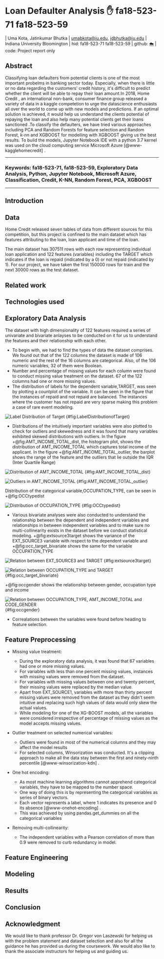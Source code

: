 # Loan Defaulter Analysis :hand: fa18-523-71 fa18-523-59

| Uma Kota, Jatinkumar Bhutka
| umabkota@iu.edu, jdbhutka@iu.edu
| Indiana University Bloomington
| hid: fa18-523-71 fa18-523-59
| github: [:cloud:](https://github.com/cloudmesh-community/fa18-523-71/edit/master/project-report/report.md)
| code: Project report only


## Abstract

Classifying loan defaulters from potential clients is one of the most important probelms in banking sector today. Especially, when there is little or no data regarding the customers\' credit history, it's difficult to predict whether the client will be able to repay their loan amount.In 2018, Home Credit , an international non-bank, consumer finance group released a variety of data in a kaggle competetion to urge the datascience enthusiasts all over the world to come up with new models and predictions. If an optimal solution is achieved, it would help us understand the clients potential of repaying the loan and also help many potential clients get their loans sanctioned .To classify the defaulters, we have tried various approaches including PCA and Random Forests for feature selection and Random Forest, k-nn and XGBOOST for modelling with XGBOOST giving us the best results. To build the models, Jupyter Notebook IDE with a python 3.7 kernel was used on the cloud computing service Microsoft Azure [@www-kagglehomecredit] .



---

### Keywords: fa18-523-71, fa18-523-59, Exploratory Data Analysis, Python, Jupyter Notebook, Microsoft Azure, Classification, Credit, K-NN, Random Forest, PCA, XGBOOST 


---

## Introduction


## Data 
Home Credit released seven tables of data from different sources for this competition, but this project is confined to the main dataset which has features attributing to the loan, loan applicant and time of the loan. 

The main dataset has 307511 rows with each row representing individual loan application and 122 features (variables) including the TARGET which indicates if the loan is repaid (indicated by a 0) or not repaid (indicated by 1). For our project, we have taken the first 150000 rows for train and the next 30000 rows as the test dataset.


## Related work 


## Technologies used

## Exploratory Data Analysis 

The dataset with high dimensionality of 122 features required a series of univariate and bivariate anlayses to be conducted on it for us to understand the features and their relationship with each other.

* To begin with, we had to find the types of data the dataset comprises. We found out that of the 122 columns the dataset is made of 106 numeric and the rest of the 16 columns are categorical. Also, of the  106 numeric variables, 32 of them were Boolean.
* Number and percentage of missing values for each column were found to conduct missing value treatment on the dataset. 67 of the 122 columns had one or more missing values.
* The distribution of labels for the dependent variable,TARGET, was seen by plotting a countplot of the variable. It can be seen in the figure that the instances of repaid and not repaid are balanced. The instances where the customer has not repaid are very sparse making this problem a case of rare event modeling.

![Label Distribution of Target](images/countplot.png) {#fig:LabelDistributionofTarget}

* Distributions of the intuitively important variables were also plotted to check for outliers and skewedness and it was found that many variables exhibited skewed distributions with outliers. In the figure +@fig:AMT_INCOME_TOTAL_dist, the histogram plot, shows the distribution of AMT\_INCOME\_TOTAL which captures total income of the applicant. In the figure +@fig:AMT_INCOME_TOTAL_outlier, the barplot shows the range of the feature and the outliers that lie outside the IQR (Inter Quartile Range) 

![Distribution of AMT\_INCOME\_TOTAL](images/AMT_INCOME_TOTAL_dist.png) {#fig:AMT_INCOME_TOTAL_dist}

![Outliers in AMT\_INCOME\_TOTAL](images/AMT_INCOME_TOTAL_barplot.png) {#fig:AMT_INCOME_TOTAL_outlier}

Distribution of the categorical variable,OCCUPATION\_TYPE, can be seen in +@fig:OCCtypedist

![Distribution of OCCUPATION\_TYPE](images/OCCtypedist.png) {#fig:OCCtypedist}

* Various bivariate analyses were also conducted to understand the relationship between the dependent and independent variables and relationships in between independent variables and to make sure no multi-collinearity exists in the dataset before we conduct statistical modeling. +@fig:extsource3target shows the variance of the EXT\_SOURCE3 variable with respect to the dependent variable and +@fig:occ_target_bivariate shows the same for the variable OCCUPATION\_TYPE

![Relation between EXT\_SOURCE3 and TARGET](images/extsource3target.png) {#fig:extsource3target}

![Relation between OCCUPATION\_TYPE and TARGET](images/occ_target_bivariate.png) {#fig:occ_target_bivariate}

+@fig:occgender shows the relationship between gender, occupation type and income

![Relation between OCCUPATION\_TYPE, AMT\_INCOME\_TOTAL and CODE\_GENDER ](images/occtype_gender.png) {#fig:occgender}

* Correalations between the variables were found before heading to feature selection.

## Feature Preprocessing

* Missing value treatment:
	* During the exploratory data analysis, it was found that 67 variables had one or more missing values.
	* For variables with less than one percent missing values, instances with missing values were removed from the dataset.
	* For variables with missing values between one and twenty percent, their missing values were replaced by the median value.
	* Apart from EXT\_SOURCE1, variables with more than thirty percent missing values were removed from the dataset as they didn't seem intuitive and replacing such high values of data would only skew the actual values.
	* While modeling for one of the XG-BOOST models, all the variables were considered irrespective of percentage of missing values as the model accepts missing values.
	
* Outlier treatment on selected numerical variables:
	* Outliers were found in most of the numerical columns and they may affect the model results
	* For selected columns, Winsorization was conducted. It's a clipping approach to make all the data stay between the first and ninety-ninth percentile [@www-winsorization-kdn]  . 


* One hot encoding:
	* As most machine learning algorithms cannot apprehend categorical variables, they have to be mapped to the number space.
	* One way of doing this is by representing the categorical variables as series of binary vectors.
	* Each vector represents a label, where 1 indicates its presence and 0 its absence [@www-onehot-encoding] .
	* This was achieved by using pandas.get\_dummies on all the categorical variables 


* Removing multi-collinearity:
	* The independent variables with a Pearson correlation of more than 0.9 were removed to curb redundancy in model.


## Feature Engineering

## Modeling

## Results


## Conclusion


## Acknowledgment
We would like to thank professor Dr. Gregor von Laszewski for helping us with the problem statement and dataset selection and also for all the guidance he has provided us during the coursework. We would also like to thank the associate instructors for helping us and guiding us. 
